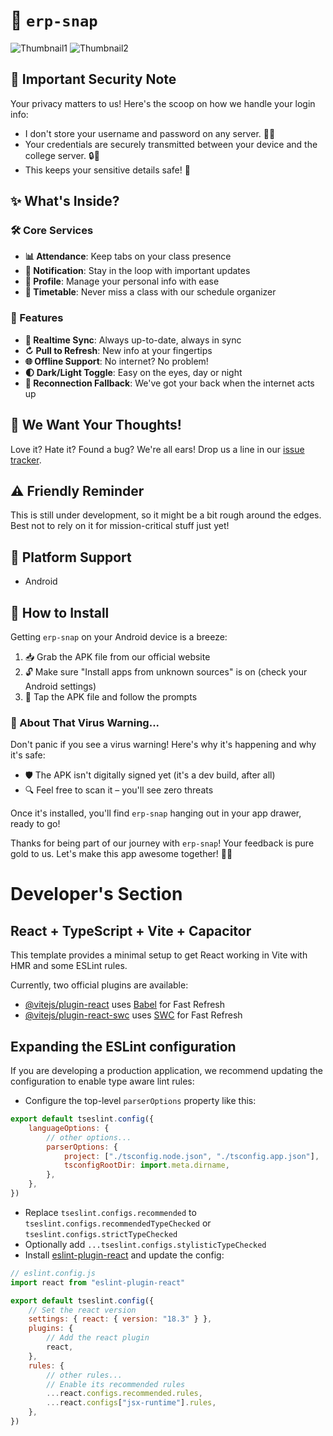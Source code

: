 # 🎉 `erp-snap`
![Thumbnail1](https://github.com/user-attachments/assets/beb6c87a-41be-47cd-afd2-8902c25f4b4e)
![Thumbnail2](https://github.com/user-attachments/assets/b93f6ac2-f58b-4566-af95-135d5ec8f024)

## 🔐 Important Security Note

Your privacy matters to us! Here's the scoop on how we handle your login info:

-   I don't store your username and password on any server. 🛜❌
-   Your credentials are securely transmitted between your device and the college server. 🔒🔀
-   This keeps your sensitive details safe! 💪

## ✨ What's Inside?

### 🛠️ Core Services

-   **📊 Attendance**: Keep tabs on your class presence
-   **🔔 Notification**: Stay in the loop with important updates
-   **👤 Profile**: Manage your personal info with ease
-   **📅 Timetable**: Never miss a class with our schedule organizer

### 🌟 Features

-   **🔄 Realtime Sync**: Always up-to-date, always in sync
-   **↻ Pull to Refresh**: New info at your fingertips
-   **🌐 Offline Support**: No internet? No problem!
-   **🌓 Dark/Light Toggle**: Easy on the eyes, day or night
-   **🔌 Reconnection Fallback**: We've got your back when the internet acts up

## 💬 We Want Your Thoughts!

Love it? Hate it? Found a bug? We're all ears! Drop us a line in our [issue tracker](https://github.com/shahil-yadav/erp-snap/issues).

## ⚠️ Friendly Reminder

This is still under development, so it might be a bit rough around the edges. Best not to rely on it for mission-critical stuff just yet!

## 📱 Platform Support

-   Android

## 🔧 How to Install

Getting `erp-snap` on your Android device is a breeze:

1. 📥 Grab the APK file from our official website
2. 🔓 Make sure "Install apps from unknown sources" is on (check your Android settings)
3. 📲 Tap the APK file and follow the prompts

### 🦠 About That Virus Warning...

Don't panic if you see a virus warning! Here's why it's happening and why it's safe:

-   🛡️ The APK isn't digitally signed yet (it's a dev build, after all)
-   🔍 Feel free to scan it – you'll see zero threats

Once it's installed, you'll find `erp-snap` hanging out in your app drawer, ready to go!

Thanks for being part of our journey with `erp-snap`! Your feedback is pure gold to us. Let's make this app awesome together! 🙌✨

# Developer's Section

## React + TypeScript + Vite + Capacitor

This template provides a minimal setup to get React working in Vite with HMR and some ESLint rules.

Currently, two official plugins are available:

-   [@vitejs/plugin-react](https://github.com/vitejs/vite-plugin-react/blob/main/packages/plugin-react/README.md) uses [Babel](https://babeljs.io/) for Fast Refresh
-   [@vitejs/plugin-react-swc](https://github.com/vitejs/vite-plugin-react-swc) uses [SWC](https://swc.rs/) for Fast Refresh

## Expanding the ESLint configuration

If you are developing a production application, we recommend updating the configuration to enable type aware lint rules:

-   Configure the top-level `parserOptions` property like this:

```js
export default tseslint.config({
    languageOptions: {
        // other options...
        parserOptions: {
            project: ["./tsconfig.node.json", "./tsconfig.app.json"],
            tsconfigRootDir: import.meta.dirname,
        },
    },
})
```

-   Replace `tseslint.configs.recommended` to `tseslint.configs.recommendedTypeChecked` or `tseslint.configs.strictTypeChecked`
-   Optionally add `...tseslint.configs.stylisticTypeChecked`
-   Install [eslint-plugin-react](https://github.com/jsx-eslint/eslint-plugin-react) and update the config:

```js
// eslint.config.js
import react from "eslint-plugin-react"

export default tseslint.config({
    // Set the react version
    settings: { react: { version: "18.3" } },
    plugins: {
        // Add the react plugin
        react,
    },
    rules: {
        // other rules...
        // Enable its recommended rules
        ...react.configs.recommended.rules,
        ...react.configs["jsx-runtime"].rules,
    },
})
```
